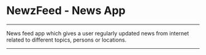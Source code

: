 # NewzFeed - News App<br>

----------------------------------------

News feed app which gives a user regularly updated news from internet related to different topics, persons or locations.<br>

----------------------------------------


